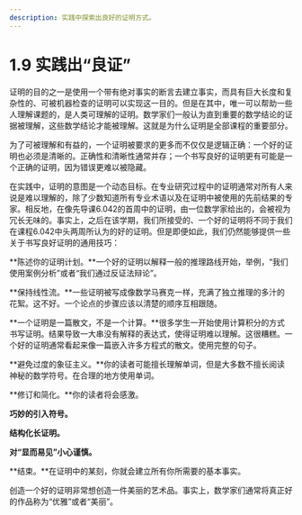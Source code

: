 ```yaml
---
description: 实践中探索出良好的证明方式。
---
```


# 1.9 实践出“良证”

证明的目的之一是使用一个带有绝对事实的断言去建立事实，而具有巨大长度和复杂性的、可被机器检查的证明可以实现这一目的。但是在其中，唯一可以帮助一些人理解课题的，是人类可理解的证明。数学家们一般认为直到重要的数学结论的证据被理解，这些数学结论才能被理解。这就是为什么证明是全部课程的重要部分。

为了可被理解和有益的，一个证明被要求的更多而不仅仅是逻辑正确：一个好的证明也必须是清晰的。正确性和清晰性通常并存；一个书写良好的证明更有可能是一个正确的证明，因为错误更难以被隐藏。

在实践中，证明的意图是一个动态目标。在专业研究过程中的证明通常对所有人来说是难以理解的，除了少数知道所有专业术语以及在证明中被使用的先前结果的专家。相反地，在像先导课6.042的首周中的证明，由一位数学家给出的，会被视为冗长无味的。事实上，之后在该学期，我们所接受的、一个好的证明将不同于我们在课程6.042中头两周所认为的好的证明。但是即便如此，我们仍然能够提供一些关于书写良好证明的通用技巧：

**陈述你的证明计划。**一个好的证明以解释一般的推理路线开始，举例，“我们使用案例分析”或者“我们通过反证法辩论”。

**保持线性流。**一些证明被写成像数学马赛克一样，充满了独立推理的多汁的花絮。这不好。一个论点的步骤应该以清楚的顺序互相跟随。

**一个证明是一篇散文，不是一个计算。**很多学生一开始使用计算积分的方式书写证明。结果导致一大串没有解释的表达式，使得证明难以理解。这很糟糕。一个好的证明通常看起来像一篇嵌入许多方程式的散文。使用完整的句子。

**避免过度的象征主义。**你的读者可能擅长理解单词，但是大多数不擅长阅读神秘的数学符号。在合理的地方使用单词。

**修订和简化。**你的读者将会感激。

**巧妙的引入符号。**

**结构化长证明。**

**对“显而易见”小心谨慎。**

**结束。**在证明中的某刻，你就会建立所有你所需要的基本事实。

创造一个好的证明非常想创造一件美丽的艺术品。事实上，数学家们通常将真正好的作品称为“优雅”或者“美丽”。









